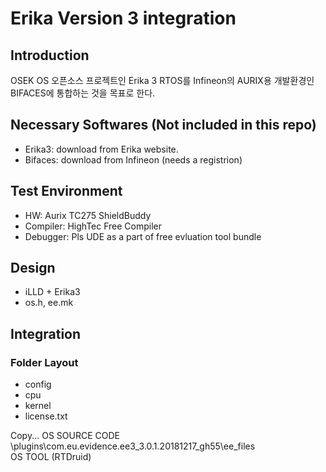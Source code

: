 # Erika Version 3 integration

## Introduction
 OSEK OS 오픈소스 프로젝트인 Erika 3 RTOS를 Infineon의 AURIX용 개발환경인 BIFACES에 통합하는 것을 목표로 한다.


## Necessary Softwares (Not included in this repo)
- Erika3: download from Erika website.
- Bifaces: download from Infineon (needs a registrion)
## Test Environment
- HW: Aurix TC275 ShieldBuddy
- Compiler: HighTec Free Compiler
- Debugger: Pls UDE as a part of free evluation tool bundle

## Design
- iLLD + Erika3
- os.h, ee.mk 

## Integration

### Folder Layout
 - config
 - cpu
 - kernel
 - license.txt

Copy...
OS SOURCE CODE
\plugins\com.eu.evidence.ee3_3.0.1.20181217_gh55\ee_files\
OS TOOL (RTDruid)
